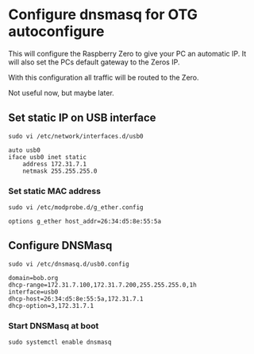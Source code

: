 # Configure dnsmasq for OTG autoconfigure

This will configure the Raspberry Zero to give your PC an automatic IP. It will also set the PCs default gateway to the Zeros IP.

With this configuration all traffic will be routed to the Zero. 

Not useful now, but maybe later.


## Set static IP on USB interface 

```
sudo vi /etc/network/interfaces.d/usb0
```

```
auto usb0
iface usb0 inet static
    address 172.31.7.1
    netmask 255.255.255.0
```

### Set static MAC address

```
sudo vi /etc/modprobe.d/g_ether.config
```

```
options g_ether host_addr=26:34:d5:8e:55:5a
```


## Configure DNSMasq

```
sudo vi /etc/dnsmasq.d/usb0.config
```

```
domain=bob.org
dhcp-range=172.31.7.100,172.31.7.200,255.255.255.0,1h
interface=usb0
dhcp-host=26:34:d5:8e:55:5a,172.31.7.1
dhcp-option=3,172.31.7.1
```

### Start DNSMasq at boot

```
sudo systemctl enable dnsmasq
```
